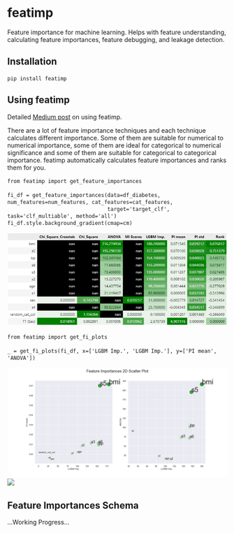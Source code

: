 # featimp
Feature importance for machine learning. Helps with feature understanding, calculating feature importances, feature debugging, and leakage detection.

## Installation
```
pip install featimp
```

## Using featimp
Detailed [Medium post](https://medium.com/@hasan.basri.akcay) on using featimp.

There are a lot of feature importance techniques and each technique calculates different importance. Some of them are suitable for numerical to numerical importance, some of them are ideal for categorical to numerical significance and some of them are suitable for categorical to categorical importance. featimp automatically calculates feature importances and ranks them for you.

```
from featimp import get_feature_importances

fi_df = get_feature_importances(data=df_diabetes, num_features=num_features, cat_features=cat_features, 
                                target='target_clf', task='clf_multiable', method='all')
fi_df.style.background_gradient(cmap=cm)
```
<img src="/outputs/fi_df.png?raw=true"/>

```
from featimp import get_fi_plots

_ = get_fi_plots(fi_df, x=['LGBM Imp.', 'LGBM Imp.'], y=['PI mean', 'ANOVA'])
```
<img src="/outputs/feature_importances_2d.png?raw=true"/>
<img src="/outputs/feature_importance_3d.gif?raw=true"/>

## Feature Importances Schema

...Working Progress...